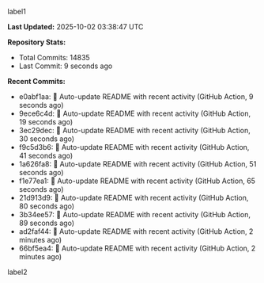 
label1 
<!-- ACTIVITY_START -->
**Last Updated:** 2025-10-02 03:38:47 UTC

**Repository Stats:**
- Total Commits: 14835
- Last Commit: 9 seconds ago

**Recent Commits:**
- e0abf1aa: 🤖 Auto-update README with recent activity (GitHub Action, 9 seconds ago)
- 9ece6c4d: 🤖 Auto-update README with recent activity (GitHub Action, 19 seconds ago)
- 3ec29dec: 🤖 Auto-update README with recent activity (GitHub Action, 30 seconds ago)
- f9c5d3b6: 🤖 Auto-update README with recent activity (GitHub Action, 41 seconds ago)
- 1a626fa8: 🤖 Auto-update README with recent activity (GitHub Action, 51 seconds ago)
- f1e77ea1: 🤖 Auto-update README with recent activity (GitHub Action, 65 seconds ago)
- 21d913d9: 🤖 Auto-update README with recent activity (GitHub Action, 80 seconds ago)
- 3b34ee57: 🤖 Auto-update README with recent activity (GitHub Action, 89 seconds ago)
- ad2faf44: 🤖 Auto-update README with recent activity (GitHub Action, 2 minutes ago)
- 66bf5ea4: 🤖 Auto-update README with recent activity (GitHub Action, 2 minutes ago)
<!-- ACTIVITY_END -->

label2

